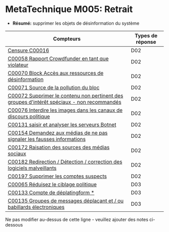 # MetaTechnique M005: Retrait

* **Résumé:** supprimer les objets de désinformation du système


|Compteurs |Types de réponse |
|-------- |-------------- |
|[Censure C00016](../../generated_pages/counters/C00016.md) |D02 |
|[C00058 Rapport Crowdfunder en tant que violateur](../../generated_pages/counters/C00058.md) |D02 |
|[C00070 Block Accès aux ressources de désinformation](../../generated_pages/counters/C00070.md) |D02 |
|[C00071 Source de la pollution du bloc](../../generated_pages/counters/C00071.md) |D02 |
|[C00072 Supprimer le contenu non pertinent des groupes d'intérêt spéciaux - non recommandés](../../generated_pages/counters/C00072.md) |D02 |
|[C00076 Interdire les images dans les canaux de discours politique](../../generated_pages/counters/C00076.md) |D02 |
|[C00131 saisir et analyser les serveurs Botnet](../../generated_pages/counters/C00131.md) |D02 |
|[C00154 Demandez aux médias de ne pas signaler les fausses informations](../../generated_pages/counters/C00154.md) |D02 ||[C00155 Interdire les acteurs de l'incident de des sites de financement](../../generated_pages/counters/C00155.md) |D02 |
|[C00172 Raisation des sources des médias sociaux](../../generated_pages/counters/C00172.md) |D02 |
|[C00182 Redirection / Détection / correction des logiciels malveillants](../../generated_pages/counters/C00182.md) |D02 |
|[C00197 Supprimer les comptes suspects](../../generated_pages/counters/C00197.md) |D02 |
|[C00065 Réduisez le ciblage politique](../../generated_pages/counters/C00065.md) |D03 |
|[C00133 Compte de déplatingform *](../../generated_pages/counters/C00133.md) |D03 |
|[C00135 Groupes de messages déplaçant et / ou babillards électroniques](../../generated_pages/counters/C00135.md) |D03 |



Ne pas modifier au-dessus de cette ligne - veuillez ajouter des notes ci-dessous